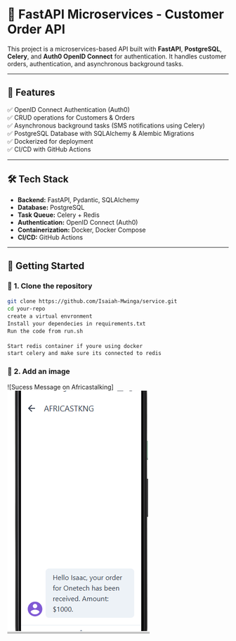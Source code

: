# 🚀 FastAPI Microservices - Customer Order API

This project is a microservices-based API built with **FastAPI**, **PostgreSQL**, **Celery**, and **Auth0 OpenID Connect** for authentication. It handles customer orders, authentication, and asynchronous background tasks.

---

## 📌 Features
✅ OpenID Connect Authentication (Auth0)  
✅ CRUD operations for Customers & Orders  
✅ Asynchronous background tasks (SMS notifications using Celery)  
✅ PostgreSQL Database with SQLAlchemy & Alembic Migrations  
✅ Dockerized for deployment  
✅ CI/CD with GitHub Actions  

---

## 🛠️ **Tech Stack**
- **Backend:** FastAPI, Pydantic, SQLAlchemy  
- **Database:** PostgreSQL  
- **Task Queue:** Celery + Redis  
- **Authentication:** OpenID Connect (Auth0)  
- **Containerization:** Docker, Docker Compose  
- **CI/CD:** GitHub Actions  

---

## 🚀 **Getting Started**

### 🔹 **1. Clone the repository**
```sh
git clone https://github.com/Isaiah-Mwinga/service.git
cd your-repo
create a virtual envronment
Install your dependecies in requirements.txt
Run the code from run.sh

Start redis container if youre using docker
start celery and make sure its connected to redis
```

### 🔹 **2. Add an image**

![Sucess Message on Africastalking]
![alt text](<Screenshot 2025-02-05 214723.png>)